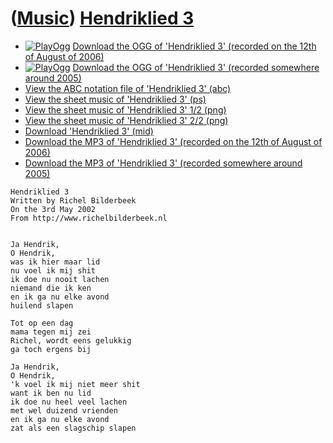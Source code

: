 # ([Music](Music.htm)) [Hendriklied 3](SongHendriklied3.htm)

 * [![PlayOgg](http://static.fsf.org/playogg/Play_ogg_80x15.png "I support PlayOgg!")](http://playogg.org) [Download the OGG of 'Hendriklied 3' (recorded on the 12th of August of 2006)](http://www.richelbilderbeek.nl/CD06_08Hendriklied3_20060812.ogg)
 * [![PlayOgg](http://static.fsf.org/playogg/Play_ogg_80x15.png "I support PlayOgg!")](http://playogg.org) [Download the OGG of 'Hendriklied 3' (recorded somewhere around 2005)](http://www.richelbilderbeek.nl/CD05_08Hendriklied3.ogg)
 * [View the ABC notation file of 'Hendriklied 3' (abc)](Hendriklied3.abc)
 * [View the sheet music of 'Hendriklied 3' (ps)](SongHendriklied3.ps)
 * [View the sheet music of 'Hendriklied 3' 1/2 (png)](SongHendriklied3-0.png)
 * [View the sheet music of 'Hendriklied 3' 2/2 (png)](SongHendriklied3-1.png)
 * [Download 'Hendriklied 3' (mid)](http://www.richelbilderbeek.nl/SongHendriklied3.mid)
 * [Download the MP3 of 'Hendriklied 3' (recorded on the 12th of August of 2006)](http://www.richelbilderbeek.nl/CD06_08Hendriklied3_20060812.mp3)
 * [Download the MP3 of 'Hendriklied 3' (recorded somewhere around 2005)](http://www.richelbilderbeek.nl/CD05_08Hendriklied3.mp3)

```
Hendriklied 3
Written by Richel Bilderbeek
On the 3rd May 2002
From http://www.richelbilderbeek.nl


Ja Hendrik,
O Hendrik,
was ik hier maar lid
nu voel ik mij shit
ik doe nu nooit lachen
niemand die ik ken
en ik ga nu elke avond
huilend slapen

Tot op een dag
mama tegen mij zei
Richel, wordt eens gelukkig
ga toch ergens bij

Ja Hendrik,
O Hendrik,
'k voel ik mij niet meer shit
want ik ben nu lid
ik doe nu heel veel lachen
met wel duizend vrienden
en ik ga nu elke avond
zat als een slagschip slapen
```

